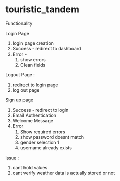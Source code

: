 # touristic_tandem

Functionality

Login Page
1. login page creation
2. Success - redirect to dashboard
3. Error - 
    1. show errors 
    2. Clean fields

Logout Page :
1. redirect to login page
2. log out page 

Sign up page
1. Success - redirect to login
2. Email Authentication
3. Welcome Message
4. Error
    1. Show required errors
    2. show password doesnt match
    3. gender selection 1
    4. username already exists

issue : 
1. cant hold values
2. cant verify weather data is actually stored or not
